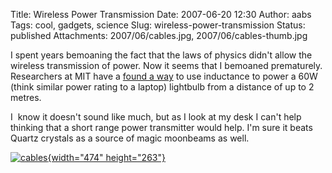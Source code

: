 Title: Wireless Power Transmission
Date: 2007-06-20 12:30
Author: aabs
Tags: cool, gadgets, science
Slug: wireless-power-transmission
Status: published
Attachments: 2007/06/cables.jpg, 2007/06/cables-thumb.jpg

I spent years bemoaning the fact that the laws of physics didn't allow the wireless transmission of power. Now it seems that I bemoaned prematurely. Researchers at MIT have a [found a way](http://www.technologyreview.com/Energy/18836/) to use inductance to power a 60W (think similar power rating to a laptop) lightbulb from a distance of up to 2 metres.

I  know it doesn't sound like much, but as I look at my desk I can't help thinking that a short range power transmitter would help. I'm sure it beats Quartz crystals as a source of magic moonbeams as well.

[![cables]({static}2007/06/cables-thumb.jpg){width="474" height="263"}]({static}2007/06/cables.jpg)
